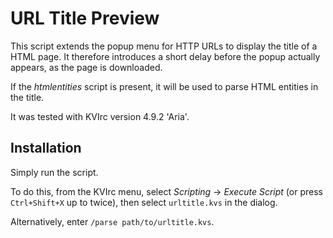 URL Title Preview
=================

This script extends the popup menu for HTTP URLs to display the title of a HTML page. It therefore introduces a short delay before the popup actually appears, as the page is downloaded.

If the *htmlentities* script is present, it will be used to parse HTML entities in the title.

It was tested with KVIrc version 4.9.2 'Aria'.

Installation
------------

Simply run the script.

To do this, from the KVIrc menu, select *Scripting* → *Execute Script* (or press `Ctrl+Shift+X` up to twice), then select `urltitle.kvs` in the dialog.

Alternatively, enter `/parse path/to/urltitle.kvs`.
